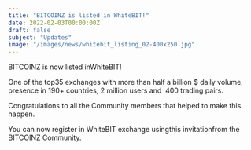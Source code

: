 ```yaml
---
title: "BITCOINZ is listed in WhiteBIT!"
date: 2022-02-03T00:00:00Z
draft: false
subject: "Updates"
image: "/images/news/whitebit_listing_02-400x250.jpg"
---
```


BITCOINZ is now listed inWhiteBIT!

One of the top35 exchanges with more than half a billion $ daily volume, presence in 190+ countries, 2 million users and  400 trading pairs.

Congratulations to all the Community members that helped to make this happen.

You can now register in WhiteBIT exchange usingthis invitationfrom the BITCOINZ Community.
